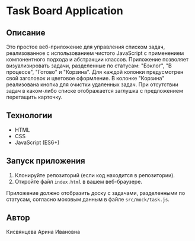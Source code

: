 # Task Board Application

## Описание

Это простое веб-приложение для управления списком задач, реализованное с использованием чистого JavaScript с применением компонентного подхода и абстракции классов. Приложение позволяет визуализировать задачи, разделенные по статусам: "Бэклог", "В процессе", "Готово" и "Корзина". Для каждой колонки предусмотрен свой заголовок и цветовое оформление. В колонке "Корзина" реализована кнопка для очистки удаленных задач. При отсутствии задач в каком-либо списке отображается заглушка с предложением перетащить карточку.

## Технологии

* HTML
* CSS
* JavaScript (ES6+)

## Запуск приложения

1.  Клонируйте репозиторий (если код находится в репозитории).
2.  Откройте файл `index.html` в вашем веб-браузере.

Приложение должно отобразить доску с задачами, разделенными по статусам, согласно моковым данным в файле `src/mock/task.js`.

## Автор

Кисвянцева Арина Ивановна
